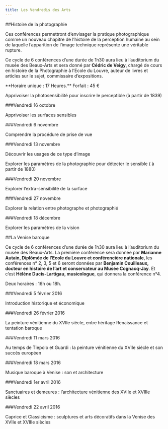 ```yaml
---
title: Les Vendredis des Arts
---
```


##Histoire de la photographie

Ces conférences permettront d’envisager la pratique photographique comme un nouveau chapitre de l’histoire de la perception humaine au sein de laquelle l’apparition de l’image technique représente une véritable rupture.

Ce cycle de 6 conférences d’une durée de 1h30 aura lieu à l’auditorium du musée des Beaux-Arts et sera donné par **Cédric de Veigy**, chargé de cours en histoire de la Photographie à l’Ecole du Louvre, auteur de livres et articles sur le sujet, commissaire d’expositions.

<div>
**Horaire unique : 17 Heures.**  
Forfait : 45 €
</div>

Apprivoiser la photosensibilité pour inscrire le perceptible (à partir de 1839)

###Vendredi 16 octobre

Apprivoiser les surfaces sensibles

###Vendredi 6 novembre

Comprendre la procédure de prise de vue

###Vendredi 13 novembre

Découvrir les usages de ce type d’image

Explorer les paramètres de la photographie pour détecter le sensible ( à partir de 1880)

###Vendredi 20 novembre

Explorer l’extra-sensibilité de la surface

###Vendredi 27 novembre

Explorer la relation entre photographe et photographié

###Vendredi 18 décembre

Explorer les paramètres de la vision

##La Venise baroque

Ce cycle de 6 conférences d’une durée de 1h30 aura lieu à l’auditorium du musée des Beaux-Arts. La première conférence sera donnée par **Marianne Autain, Diplômée de l’Ecole du Louvre et conférencière nationale**, les conférences n° 2, 3, 5 et 6 seront données par **Benjamin Couilleaux, docteur en histoire de l’art et conservateur au Musée Cognacq-Jay**. Et c’est **Hélène Ducis-Lartigau, musicologue**, qui donnera la conférence n°4.

Deux horaires : 16h ou 18h.

###Vendredi 5 février 2016

Introduction historique et économique  

###Vendredi 26 février 2016

La peinture vénitienne du XVIIe siècle, entre héritage Renaissance et tentation baroque

###Vendredi 11 mars 2016

Au temps de Tiepolo et Guardi : la peinture vénitienne du XVIIe siècle et son succès européen

###Vendredi 18 mars 2016

Musique baroque à Venise : son et architecture

###Vendredi 1er avril 2016

Sanctuaires et demeures : l’architecture  vénitienne des XVIIe et XVIIIe siècles

###Vendredi 22 avril  2016

Caprice et Classicisme : sculptures et arts décoratifs dans la Venise des XVIIe et XVIIIe siècles 